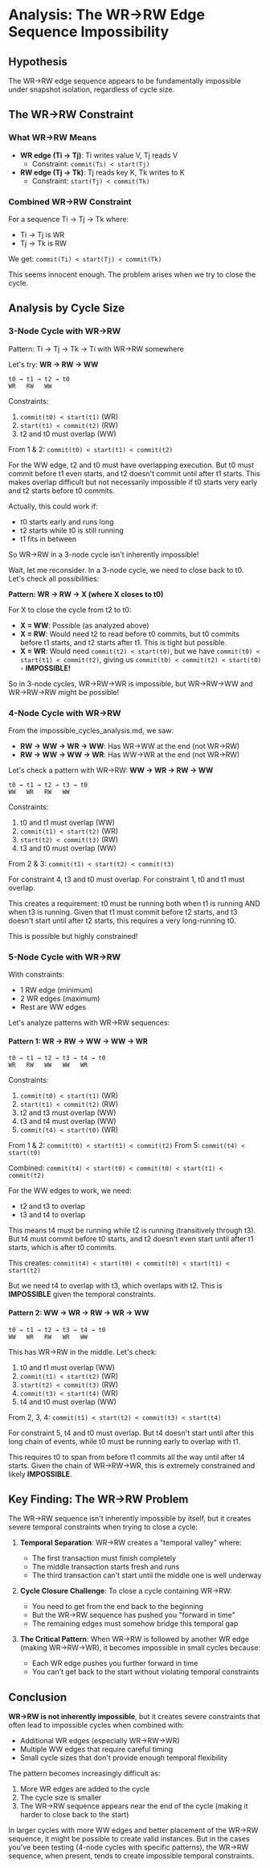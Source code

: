 # Analysis: The WR→RW Edge Sequence Impossibility

## Hypothesis
The WR→RW edge sequence appears to be fundamentally impossible under snapshot isolation, regardless of cycle size.

## The WR→RW Constraint

### What WR→RW Means
- **WR edge (Ti → Tj)**: Ti writes value V, Tj reads V
  - Constraint: `commit(Ti) < start(Tj)`
- **RW edge (Tj → Tk)**: Tj reads key K, Tk writes to K
  - Constraint: `start(Tj) < commit(Tk)`

### Combined WR→RW Constraint
For a sequence Ti → Tj → Tk where:
- Ti → Tj is WR
- Tj → Tk is RW

We get: `commit(Ti) < start(Tj) < commit(Tk)`

This seems innocent enough. The problem arises when we try to close the cycle.

## Analysis by Cycle Size

### 3-Node Cycle with WR→RW

Pattern: Ti → Tj → Tk → Ti with WR→RW somewhere

Let's try: **WR → RW → WW**
```
t0 → t1 → t2 → t0
WR   RW   WW
```

Constraints:
1. `commit(t0) < start(t1)` (WR)
2. `start(t1) < commit(t2)` (RW)
3. t2 and t0 must overlap (WW)

From 1 & 2: `commit(t0) < start(t1) < commit(t2)`

For the WW edge, t2 and t0 must have overlapping execution. But t0 must commit before t1 even starts, and t2 doesn't commit until after t1 starts. This makes overlap difficult but not necessarily impossible if t0 starts very early and t2 starts before t0 commits.

Actually, this could work if:
- t0 starts early and runs long
- t2 starts while t0 is still running
- t1 fits in between

So WR→RW in a 3-node cycle isn't inherently impossible!

Wait, let me reconsider. In a 3-node cycle, we need to close back to t0. Let's check all possibilities:

**Pattern: WR → RW → X (where X closes to t0)**

For X to close the cycle from t2 to t0:
- **X = WW**: Possible (as analyzed above)
- **X = RW**: Would need t2 to read before t0 commits, but t0 commits before t1 starts, and t2 starts after t1. This is tight but possible.
- **X = WR**: Would need `commit(t2) < start(t0)`, but we have `commit(t0) < start(t1) < commit(t2)`, giving us `commit(t0) < commit(t2) < start(t0)` - **IMPOSSIBLE!**

So in 3-node cycles, WR→RW→WR is impossible, but WR→RW→WW and WR→RW→RW might be possible!

### 4-Node Cycle with WR→RW

From the impossible_cycles_analysis.md, we saw:
- **RW → WW → WR → WW**: Has WR→WW at the end (not WR→RW)
- **RW → WW → WW → WR**: Has WW→WR at the end (not WR→RW)

Let's check a pattern with WR→RW: **WW → WR → RW → WW**

```
t0 → t1 → t2 → t3 → t0
WW   WR   RW   WW
```

Constraints:
1. t0 and t1 must overlap (WW)
2. `commit(t1) < start(t2)` (WR)
3. `start(t2) < commit(t3)` (RW)
4. t3 and t0 must overlap (WW)

From 2 & 3: `commit(t1) < start(t2) < commit(t3)`

For constraint 4, t3 and t0 must overlap. For constraint 1, t0 and t1 must overlap.

This creates a requirement: t0 must be running both when t1 is running AND when t3 is running. Given that t1 must commit before t2 starts, and t3 doesn't start until after t2 starts, this requires a very long-running t0.

This is possible but highly constrained!

### 5-Node Cycle with WR→RW

With constraints:
- 1 RW edge (minimum)
- 2 WR edges (maximum)
- Rest are WW edges

Let's analyze patterns with WR→RW sequences:

#### Pattern 1: WR → RW → WW → WW → WR
```
t0 → t1 → t2 → t3 → t4 → t0
WR   RW   WW   WW   WR
```

Constraints:
1. `commit(t0) < start(t1)` (WR)
2. `start(t1) < commit(t2)` (RW)
3. t2 and t3 must overlap (WW)
4. t3 and t4 must overlap (WW)
5. `commit(t4) < start(t0)` (WR)

From 1 & 2: `commit(t0) < start(t1) < commit(t2)`
From 5: `commit(t4) < start(t0)`

Combined: `commit(t4) < start(t0) < commit(t0) < start(t1) < commit(t2)`

For the WW edges to work, we need:
- t2 and t3 to overlap
- t3 and t4 to overlap

This means t4 must be running while t2 is running (transitively through t3). But t4 must commit before t0 starts, and t2 doesn't even start until after t1 starts, which is after t0 commits.

This creates: `commit(t4) < start(t0) < commit(t0) < start(t1) < start(t2)`

But we need t4 to overlap with t3, which overlaps with t2. This is **IMPOSSIBLE** given the temporal constraints.

#### Pattern 2: WW → WR → RW → WR → WW
```
t0 → t1 → t2 → t3 → t4 → t0
WW   WR   RW   WR   WW
```

This has WR→RW in the middle. Let's check:

1. t0 and t1 must overlap (WW)
2. `commit(t1) < start(t2)` (WR)
3. `start(t2) < commit(t3)` (RW)
4. `commit(t3) < start(t4)` (WR)
5. t4 and t0 must overlap (WW)

From 2, 3, 4: `commit(t1) < start(t2) < commit(t3) < start(t4)`

For constraint 5, t4 and t0 must overlap. But t4 doesn't start until after this long chain of events, while t0 must be running early to overlap with t1.

This requires t0 to span from before t1 commits all the way until after t4 starts. Given the chain of WR→RW→WR, this is extremely constrained and likely **IMPOSSIBLE**.

## Key Finding: The WR→RW Problem

The WR→RW sequence isn't inherently impossible by itself, but it creates severe temporal constraints when trying to close a cycle:

1. **Temporal Separation**: WR→RW creates a "temporal valley" where:
   - The first transaction must finish completely
   - The middle transaction starts fresh and runs
   - The third transaction can't start until the middle one is well underway

2. **Cycle Closure Challenge**: To close a cycle containing WR→RW:
   - You need to get from the end back to the beginning
   - But the WR→RW sequence has pushed you "forward in time"
   - The remaining edges must somehow bridge this temporal gap

3. **The Critical Pattern**: When WR→RW is followed by another WR edge (making WR→RW→WR), it becomes impossible in small cycles because:
   - Each WR edge pushes you further forward in time
   - You can't get back to the start without violating temporal constraints

## Conclusion

**WR→RW is not inherently impossible**, but it creates severe constraints that often lead to impossible cycles when combined with:
- Additional WR edges (especially WR→RW→WR)
- Multiple WW edges that require careful timing
- Small cycle sizes that don't provide enough temporal flexibility

The pattern becomes increasingly difficult as:
1. More WR edges are added to the cycle
2. The cycle size is smaller
3. The WR→RW sequence appears near the end of the cycle (making it harder to close back to the start)

In larger cycles with more WW edges and better placement of the WR→RW sequence, it might be possible to create valid instances. But in the cases you've been testing (4-node cycles with specific patterns), the WR→RW sequence, when present, tends to create impossible temporal constraints.